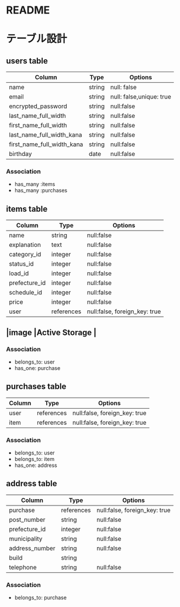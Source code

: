 # README

# テーブル設計

## users table

|Column                    |Type    |Options                |
|--------------------------|--------|-----------------------|
|name                      |string  |null: false            |
|email                     |string|null: false,unique: true |
|encrypted_password        |string  |null:false             |
|last_name_full_width      |string  |null:false             |
|first_name_full_width     |string  |null:false             |
|last_name_full_width_kana |string  |null:false             |
|first_name_full_width_kana|string  |null:false             |
|birthday                  |date    |null:false             |

### Association

- has_many :items
- has_many :purchases


## items table

|Column                    |Type      |Options                        |
|--------------------------|----------|-------------------------------|
|name                      |string    |null:false                     |
|explanation               |text      |null:false                     |
|category_id               |integer   |null:false                     |
|status_id                 |integer   |null:false                     |
|load_id                   |integer   |null:false                     |
|prefecture_id             |integer   |null:false                     |
|schedule_id               |integer   |null:false                     |
|price                     |integer   |null:false                     |
|user                      |references|null:false, foreign_key: true  |


## |image                     |Active Storage                            |

### Association

- belongs_to: user
- has_one: purchase

## purchases table

|Column                    |Type      |Options                        |
|--------------------------|----------|-------------------------------|
|user                      |references|null:false, foreign_key: true  |
|item                      |references|null:false, foreign_key: true  |

### Association

- belongs_to: user
- belongs_to: item
- has_one: address


## address table
|Column                    |Type      |Options                        |
|--------------------------|----------|-------------------------------|
|purchase                  |references|null:false, foreign_key: true  |
|post_number               |string    |null:false                     |
|prefecture_id             |integer   |null:false                     |
|municipality              |string    |null:false                     |
|address_number            |string    |null:false                     |
|build                     |string    |                               |
|telephone                 |string    |null:false                     |

### Association

- belongs_to: purchase